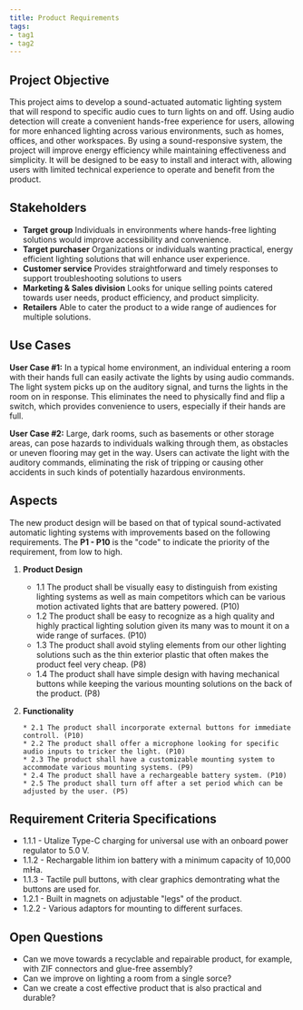 ```yaml
---
title: Product Requirements
tags:
- tag1
- tag2
---
```


## Project Objective

This project aims to develop a sound-actuated automatic lighting system that will respond to specific audio cues to turn lights on and off. Using audio detection will create a convenient hands-free experience for users, allowing for more enhanced lighting across various environments, such as homes, offices, and other workspaces. By using a sound-responsive system, the project will improve energy efficiency while maintaining effectiveness and simplicity. It will be designed to be easy to install and interact with, allowing users with limited technical experience to operate and benefit from the product.

## Stakeholders

- **Target group** Individuals in environments where hands-free lighting solutions would improve accessibility and convenience.
- **Target purchaser** Organizations or individuals wanting practical, energy efficient lighting solutions that will enhance user experience.
- **Customer service** Provides straightforward and timely responses to support troubleshooting solutions to users
- **Marketing & Sales division** Looks for unique selling points catered towards user needs, product efficiency, and product simplicity.
- **Retailers** Able to cater the product to a wide range of audiences for multiple solutions. 


## Use Cases

**User Case #1:**
In a typical home environment, an individual entering a room with their hands full can easily activate the lights by using audio commands. The light system picks up on the auditory signal, and turns the lights in the room on in response. This eliminates the need to physically find and flip a switch, which provides convenience to users, especially if their hands are full.

**User Case #2:**
Large, dark rooms, such as basements or other storage areas, can pose hazards to individuals walking through them, as obstacles or uneven flooring may get in the way. Users can activate the light with the auditory commands, eliminating the risk of tripping or causing other accidents in such kinds of potentially hazardous environments.

## Aspects

The new product design will be based on that of typical sound-activated automatic lighting systems with improvements based on the following requirements. The **P1 - P10** is the "code" to indicate the priority of the requirement, from low to high.

1. **Product Design**

   * 1.1 The product shall be visually easy to distinguish from existing lighting systems as well as main competitors which can be various motion activated lights that are battery powered. (P10)
   * 1.2 The product shall be easy to recognize as a high quality and highly practical lighting solution given its many was to mount it on a wide range of surfaces. (P10)
   * 1.3 The product shall avoid styling elements from our other lighting solutions such as the thin exterior plastic that often makes the product feel very cheap. (P8)
   * 1.4 The product shall have simple design with having mechanical buttons while keeping the various mounting solutions on the back of the product. (P8)
  
1. **Functionality**

       * 2.1 The product shall incorporate external buttons for immediate controll. (P10)
       * 2.2 The product shall offer a microphone looking for specific audio inputs to tricker the light. (P10)
       * 2.3 The product shall have a customizable mounting system to accommodate various mounting systems. (P9)
       * 2.4 The product shall have a rechargeable battery system. (P10)
       * 2.5 The product shall turn off after a set period which can be adjusted by the user. (P5)



## Requirement Criteria Specifications

* 1.1.1 - Utalize Type-C charging for universal use with an onboard power regulator to 5.0 V.
* 1.1.2 - Rechargable lithim ion battery with a minimum capacity of 10,000 mHa.
* 1.1.3 - Tactile pull buttons, with clear graphics demontrating what the buttons are used for.
* 1.2.1 - Built in magnets on adjustable "legs" of the product.
* 1.2.2 - Various adaptors for mounting to different surfaces.  

## Open Questions

* Can we move towards a recyclable and repairable product, for example, with ZIF connectors and glue-free assembly?
* Can we improve on lighting a room from a single sorce?
* Can we create a cost effective product that is also practical and durable?
